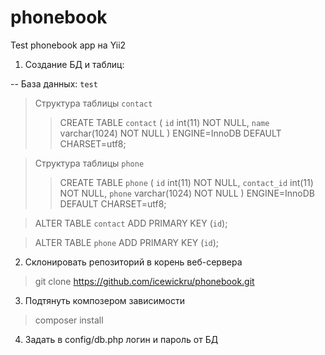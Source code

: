 # phonebook
Test phonebook app на Yii2

1. Создание БД и таблиц:

-- База данных: `test`
>Структура таблицы `contact`
>>CREATE TABLE `contact` (
  `id` int(11) NOT NULL,
  `name` varchar(1024) NOT NULL
) ENGINE=InnoDB DEFAULT CHARSET=utf8;

> Структура таблицы `phone`
>>CREATE TABLE `phone` (
  `id` int(11) NOT NULL,
  `contact_id` int(11) NOT NULL,
  `phone` varchar(1024) NOT NULL
) ENGINE=InnoDB DEFAULT CHARSET=utf8;

>ALTER TABLE `contact`
  ADD PRIMARY KEY (`id`);

>ALTER TABLE `phone`
  ADD PRIMARY KEY (`id`);
  
2. Склонировать репозиторий в корень веб-сервера
>git clone https://github.com/icewickru/phonebook.git

3. Подтянуть композером зависимости
>composer install

4. Задать в config/db.php логин и пароль от БД